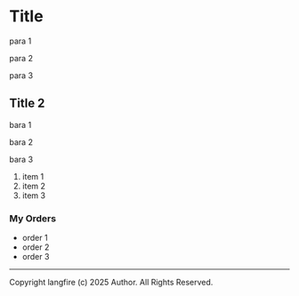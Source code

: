 # Title

para 1

para 2

para 3

## Title 2

bara 1

bara 2

bara 3

1. item 1
2. item 2
3. item 3

### My Orders

- order 1
- order 2
- order 3

---

Copyright langfire (c) 2025 Author. All Rights Reserved.
